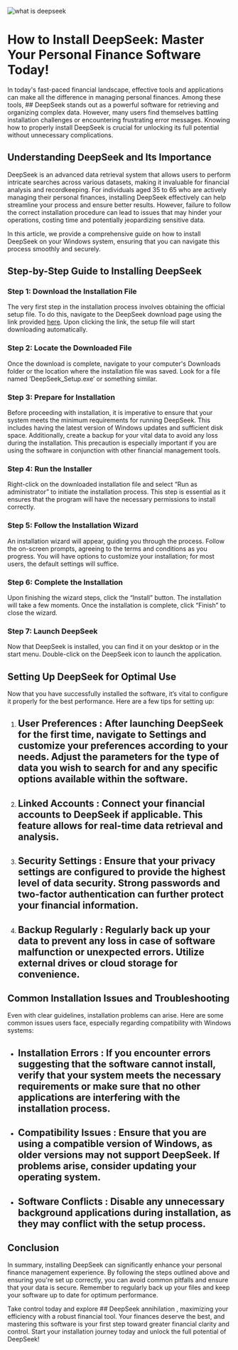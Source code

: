 

![what is deepseek](https://i.postimg.cc/ZYXyNWHW/hq720-1.jpg)


# How to Install DeepSeek: Master Your Personal Finance Software Today!


In today's fast-paced financial landscape, effective tools and applications can make all the difference in managing personal finances. Among these tools, ## DeepSeek  stands out as a powerful software for retrieving and organizing complex data. However, many users find themselves battling installation challenges or encountering frustrating error messages. Knowing how to properly install DeepSeek is crucial for unlocking its full potential without unnecessary complications.


## Understanding DeepSeek and Its Importance


DeepSeek is an advanced data retrieval system that allows users to perform intricate searches across various datasets, making it invaluable for financial analysis and recordkeeping. For individuals aged 35 to 65 who are actively managing their personal finances, installing DeepSeek effectively can help streamline your process and ensure better results. However, failure to follow the correct installation procedure can lead to issues that may hinder your operations, costing time and potentially jeopardizing sensitive data.


In this article, we provide a comprehensive guide on how to install DeepSeek on your Windows system, ensuring that you can navigate this process smoothly and securely.


## Step-by-Step Guide to Installing DeepSeek


### Step 1: Download the Installation File


The very first step in the installation process involves obtaining the official setup file. To do this, navigate to the DeepSeek download page using the link provided [here](https://deepseek.com/download). Upon clicking the link, the setup file will start downloading automatically.


### Step 2: Locate the Downloaded File


Once the download is complete, navigate to your computer's Downloads folder or the location where the installation file was saved. Look for a file named ‘DeepSeek_Setup.exe’ or something similar.


### Step 3: Prepare for Installation


Before proceeding with installation, it is imperative to ensure that your system meets the minimum requirements for running DeepSeek. This includes having the latest version of Windows updates and sufficient disk space. Additionally, create a backup for your vital data to avoid any loss during the installation. This precaution is especially important if you are using the software in conjunction with other financial management tools.


### Step 4: Run the Installer


Right-click on the downloaded installation file and select “Run as administrator” to initiate the installation process. This step is essential as it ensures that the program will have the necessary permissions to install correctly.


### Step 5: Follow the Installation Wizard


An installation wizard will appear, guiding you through the process. Follow the on-screen prompts, agreeing to the terms and conditions as you progress. You will have options to customize your installation; for most users, the default settings will suffice.


### Step 6: Complete the Installation


Upon finishing the wizard steps, click the “Install” button. The installation will take a few moments. Once the installation is complete, click “Finish” to close the wizard.


### Step 7: Launch DeepSeek


Now that DeepSeek is installed, you can find it on your desktop or in the start menu. Double-click on the DeepSeek icon to launch the application.


## Setting Up DeepSeek for Optimal Use


Now that you have successfully installed the software, it’s vital to configure it properly for the best performance. Here are a few tips for setting up:


1. ## User Preferences : After launching DeepSeek for the first time, navigate to Settings and customize your preferences according to your needs. Adjust the parameters for the type of data you wish to search for and any specific options available within the software.


2. ## Linked Accounts : Connect your financial accounts to DeepSeek if applicable. This feature allows for real-time data retrieval and analysis.


3. ## Security Settings : Ensure that your privacy settings are configured to provide the highest level of data security. Strong passwords and two-factor authentication can further protect your financial information.


4. ## Backup Regularly : Regularly back up your data to prevent any loss in case of software malfunction or unexpected errors. Utilize external drives or cloud storage for convenience.


## Common Installation Issues and Troubleshooting


Even with clear guidelines, installation problems can arise. Here are some common issues users face, especially regarding compatibility with Windows systems:


- ## Installation Errors : If you encounter errors suggesting that the software cannot install, verify that your system meets the necessary requirements or make sure that no other applications are interfering with the installation process.


- ## Compatibility Issues : Ensure that you are using a compatible version of Windows, as older versions may not support DeepSeek. If problems arise, consider updating your operating system.


- ## Software Conflicts : Disable any unnecessary background applications during installation, as they may conflict with the setup process.


## Conclusion


In summary, installing DeepSeek can significantly enhance your personal finance management experience. By following the steps outlined above and ensuring you're set up correctly, you can avoid common pitfalls and ensure that your data is secure. Remember to regularly back up your files and keep your software up to date for optimum performance.


Take control today and explore ## DeepSeek annihilation , maximizing your efficiency with a robust financial tool. Your finances deserve the best, and mastering this software is your first step toward greater financial clarity and control. Start your installation journey today and unlock the full potential of DeepSeek!

